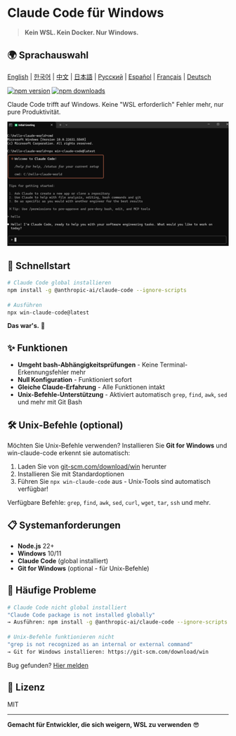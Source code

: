 # Claude Code für Windows

> **Kein WSL. Kein Docker. Nur Windows.**

## 🌍 Sprachauswahl

[English](../../README.md) | [한국어](README.ko.md) | [中文](README.zh.md) | [日本語](README.ja.md) | [Русский](README.ru.md) | [Español](README.es.md) | [Français](README.fr.md) | [Deutsch](README.de.md)

[![npm version](https://img.shields.io/npm/v/win-claude-code.svg)](https://npmjs.com/package/win-claude-code)
[![npm downloads](https://img.shields.io/npm/dm/win-claude-code.svg)](https://npmjs.com/package/win-claude-code)

Claude Code trifft auf Windows. Keine "WSL erforderlich" Fehler mehr, nur pure Produktivität.

![a.png](../../images/a.png)

## 🚀 Schnellstart

```bash
# Claude Code global installieren
npm install -g @anthropic-ai/claude-code --ignore-scripts

# Ausführen
npx win-claude-code@latest
```

**Das war's.** 🎉

## ✨ Funktionen

- **Umgeht bash-Abhängigkeitsprüfungen** - Keine Terminal-Erkennungsfehler mehr
- **Null Konfiguration** - Funktioniert sofort
- **Gleiche Claude-Erfahrung** - Alle Funktionen intakt
- **Unix-Befehle-Unterstützung** - Aktiviert automatisch `grep`, `find`, `awk`, `sed` und mehr mit Git Bash

## 🛠️ Unix-Befehle (optional)

Möchten Sie Unix-Befehle verwenden? Installieren Sie **Git for Windows** und win-claude-code erkennt sie automatisch:

1. Laden Sie von [git-scm.com/download/win](https://git-scm.com/download/win) herunter
2. Installieren Sie mit Standardoptionen
3. Führen Sie `npx win-claude-code` aus - Unix-Tools sind automatisch verfügbar!

Verfügbare Befehle: `grep`, `find`, `awk`, `sed`, `curl`, `wget`, `tar`, `ssh` und mehr.

## 📋 Systemanforderungen

- **Node.js** 22+
- **Windows** 10/11
- **Claude Code** (global installiert)
- **Git for Windows** (optional - für Unix-Befehle)

## 🐛 Häufige Probleme

```bash
# Claude Code nicht global installiert
"Claude Code package is not installed globally"
→ Ausführen: npm install -g @anthropic-ai/claude-code --ignore-scripts

# Unix-Befehle funktionieren nicht
"grep is not recognized as an internal or external command"
→ Git for Windows installieren: https://git-scm.com/download/win
```

Bug gefunden? [Hier melden](https://github.com/somersby10ml/win-claude-code/issues)

## 📜 Lizenz

MIT

---

**Gemacht für Entwickler, die sich weigern, WSL zu verwenden** 😎